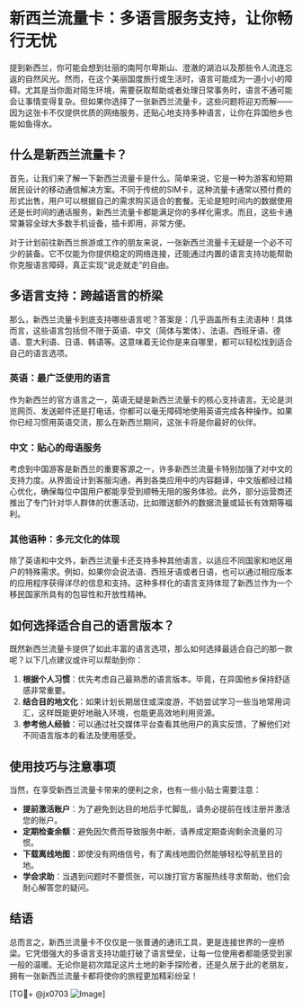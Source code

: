 # 新西兰流量卡：多语言服务支持，让你畅行无忧

提到新西兰，你可能会想到壮丽的南阿尔卑斯山、澄澈的湖泊以及那些令人流连忘返的自然风光。然而，在这个美丽国度旅行或生活时，语言可能成为一道小小的障碍。尤其是当你面对陌生环境，需要获取帮助或者处理日常事务时，语言不通可能会让事情变得复杂。但如果你选择了一张新西兰流量卡，这些问题将迎刃而解——因为这张卡不仅提供优质的网络服务，还贴心地支持多种语言，让你在异国他乡也能如鱼得水。

## 什么是新西兰流量卡？

首先，让我们来了解一下新西兰流量卡是什么。简单来说，它是一种为游客和短期居民设计的移动通信解决方案。不同于传统的SIM卡，这种流量卡通常以预付费的形式出售，用户可以根据自己的需求购买适合的套餐。无论是短时间内的数据使用还是长时间的通话服务，新西兰流量卡都能满足你的多样化需求。而且，这些卡通常兼容全球大多数手机设备，插卡即用，非常方便。

对于计划前往新西兰旅游或工作的朋友来说，一张新西兰流量卡无疑是一个必不可少的装备。它不仅能为你提供稳定的网络连接，还能通过内置的语言支持功能帮助你克服语言障碍，真正实现“说走就走”的自由。

## 多语言支持：跨越语言的桥梁

那么，新西兰流量卡到底支持哪些语言呢？答案是：几乎涵盖所有主流语种！具体而言，这些语言包括但不限于英语、中文（简体与繁体）、法语、西班牙语、德语、意大利语、日语、韩语等。这意味着无论你是来自哪里，都可以轻松找到适合自己的语言选项。

### 英语：最广泛使用的语言

作为新西兰的官方语言之一，英语无疑是新西兰流量卡的核心支持语言。无论是浏览网页、发送邮件还是打电话，你都可以毫无障碍地使用英语完成各种操作。如果你已经习惯用英语交流，那么在新西兰期间，这张卡将是你最好的伙伴。

### 中文：贴心的母语服务

考虑到中国游客是新西兰的重要客源之一，许多新西兰流量卡特别加强了对中文的支持力度。从界面设计到客服沟通，再到各类应用中的内容翻译，中文版都经过精心优化，确保每位中国用户都能享受到顺畅无阻的服务体验。此外，部分运营商还推出了专门针对华人群体的优惠活动，比如赠送额外的数据流量或延长有效期等福利。

### 其他语种：多元文化的体现

除了英语和中文外，新西兰流量卡还支持多种其他语言，以适应不同国家和地区用户的特殊需求。例如，如果你会说法语、西班牙语或者日语，也可以通过相应版本的应用程序获得详尽的信息和支持。这种多样化的语言支持体现了新西兰作为一个移民国家所具有的包容性和开放性精神。

## 如何选择适合自己的语言版本？

既然新西兰流量卡提供了如此丰富的语言选项，那么如何选择最适合自己的那一款呢？以下几点建议或许可以帮助到你：

1. **根据个人习惯**：优先考虑自己最熟悉的语言版本。毕竟，在异国他乡保持舒适感非常重要。
2. **结合目的地文化**：如果计划长期居住或深度游，不妨尝试学习一些当地常用词汇，这样既能更好地融入环境，也能更高效地利用资源。
3. **参考他人经验**：可以通过社交媒体平台查看其他用户的真实反馈，了解他们对不同语言版本的看法及使用感受。

## 使用技巧与注意事项

当然，在享受新西兰流量卡带来的便利之余，也有一些小贴士需要注意：

- **提前激活账户**：为了避免到达目的地后手忙脚乱，请务必提前在线注册并激活您的账户。
- **定期检查余额**：避免因欠费而导致服务中断，请养成定期查询剩余流量的习惯。
- **下载离线地图**：即使没有网络信号，有了离线地图仍然能够轻松导航至目的地。
- **学会求助**：当遇到问题时不要慌张，可以拨打官方客服热线寻求帮助，他们会耐心解答您的疑问。

## 结语

总而言之，新西兰流量卡不仅仅是一张普通的通讯工具，更是连接世界的一座桥梁。它凭借强大的多语言支持功能打破了语言壁垒，让每一位使用者都能感受到家一般的温暖。无论你是初次踏足这片土地的新手探险者，还是久居于此的老朋友，拥有一张新西兰流量卡都将使你的旅程更加精彩纷呈！

[TG💪+ @jx0703 ![Image](https://github.com/user-attachments/assets/dbca1d08-cadb-493c-b0ec-ad6f7a83f270)]